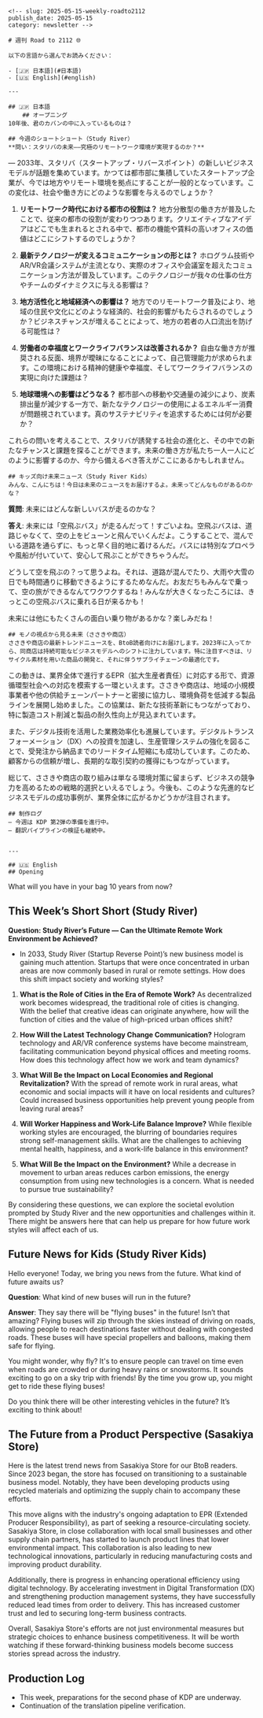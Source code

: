     <!-- slug: 2025-05-15-weekly-roadto2112
    publish_date: 2025-05-15
    category: newsletter -->

    # 週刊 Road to 2112 🌐

    以下の言語から選んでお読みください：

    - [🇯🇵 日本語](#日本語)
    - [🇺🇸 English](#english)

    ---

    ## 🇯🇵 日本語
        ## オープニング
    10年後、君のカバンの中に入っているものは？

    ## 今週のショートショート（Study River）
    **問い：スタリバの未来――究極のリモートワーク環境が実現するのか？**

― 2033年、スタリバ（スタートアップ・リバースポイント）の新しいビジネスモデルが話題を集めています。かつては都市部に集積していたスタートアップ企業が、今では地方やリモート環境を拠点にすることが一般的となっています。この変化は、社会や働き方にどのような影響を与えるのでしょうか？

1. **リモートワーク時代における都市の役割は？**
   地方分散型の働き方が普及したことで、従来の都市の役割が変わりつつあります。クリエイティブなアイデアはどこでも生まれるとされる中で、都市の機能や賃料の高いオフィスの価値はどこにシフトするのでしょうか？

2. **最新テクノロジーが変えるコミュニケーションの形とは？**
   ホログラム技術やAR/VR会議システムが主流となり、実際のオフィスや会議室を超えたコミュニケーション方法が普及しています。このテクノロジーが我々の仕事の仕方やチームのダイナミクスに与える影響は？

3. **地方活性化と地域経済への影響は？**
   地方でのリモートワーク普及により、地域の住民や文化にどのような経済的、社会的影響がもたらされるのでしょうか？ビジネスチャンスが増えることによって、地方の若者の人口流出を防げる可能性は？

4. **労働者の幸福度とワークライフバランスは改善されるか？**
   自由な働き方が推奨される反面、境界が曖昧になることによって、自己管理能力が求められます。この環境における精神的健康や幸福度、そしてワークライフバランスの実現に向けた課題は？

5. **地球環境への影響はどうなる？**
   都市部への移動や交通量の減少により、炭素排出量が減少する一方で、新たなテクノロジーの使用によるエネルギー消費が問題視されています。真のサステナビリティを追求するためには何が必要か？

これらの問いを考えることで、スタリバが誘発する社会の進化と、その中での新たなチャンスと課題を探ることができます。未来の働き方が私たち一人一人にどのように影響するのか、今から備えるべき答えがここにあるかもしれません。

    ## キッズ向け未来ニュース（Study River Kids）
    みんな、こんにちは！今日は未来のニュースをお届けするよ。未来ってどんなものがあるのかな？

**質問**: 未来にはどんな新しいバスが走るのかな？

**答え**: 未来には「空飛ぶバス」が走るんだって！すごいよね。空飛ぶバスは、道路じゃなくて、空の上をビューンと飛んでいくんだよ。こうすることで、混んでいる道路を通らずに、もっと早く目的地に着けるんだ。バスには特別なプロペラや風船が付いていて、安心して飛ぶことができちゃうんだ。

どうして空を飛ぶの？って思うよね。それは、道路が混んでたり、大雨や大雪の日でも時間通りに移動できるようにするためなんだ。お友だちもみんなで乗って、空の旅ができるなんてワクワクするね！みんなが大きくなったころには、きっとこの空飛ぶバスに乗れる日が来るかも！

未来には他にもたくさんの面白い乗り物があるかな？楽しみだね！

    ## モノの視点から見る未来（ささきや商店）
    ささきや商店の最新トレンドニュースを、BtoB読者向けにお届けします。2023年に入ってから、同商店は持続可能なビジネスモデルへのシフトに注力しています。特に注目すべきは、リサイクル素材を用いた商品の開発と、それに伴うサプライチェーンの最適化です。

この動きは、業界全体で進行するEPR（拡大生産者責任）に対応する形で、資源循環型社会への対応を模索する一環といえます。ささきや商店は、地域の小規模事業者や他の供給チェーンパートナーと密接に協力し、環境負荷を低減する製品ラインを展開し始めました。この協業は、新たな技術革新にもつながっており、特に製造コスト削減と製品の耐久性向上が見込まれています。

また、デジタル技術を活用した業務効率化も進展しています。デジタルトランスフォーメーション（DX）への投資を加速し、生産管理システムの強化を図ることで、受発注から納品までのリードタイム短縮にも成功しています。このため、顧客からの信頼が増し、長期的な取引契約の獲得にもつながっています。

総じて、ささきや商店の取り組みは単なる環境対策に留まらず、ビジネスの競争力を高めるための戦略的選択といえるでしょう。今後も、このような先進的なビジネスモデルの成功事例が、業界全体に広がるかどうかが注目されます。

    ## 制作ログ
    – 今週は KDP 第2弾の準備を進行中。
    – 翻訳パイプラインの検証も継続中。


    ---

    ## 🇺🇸 English
    ## Opening
What will you have in your bag 10 years from now?

## This Week’s Short Short (Study River)
**Question: Study River’s Future — Can the Ultimate Remote Work Environment be Achieved?**

- In 2033, Study River (Startup Reverse Point)’s new business model is gaining much attention. Startups that were once concentrated in urban areas are now commonly based in rural or remote settings. How does this shift impact society and working styles?

1. **What is the Role of Cities in the Era of Remote Work?**
   As decentralized work becomes widespread, the traditional role of cities is changing. With the belief that creative ideas can originate anywhere, how will the function of cities and the value of high-priced urban offices shift?

2. **How Will the Latest Technology Change Communication?**
   Hologram technology and AR/VR conference systems have become mainstream, facilitating communication beyond physical offices and meeting rooms. How does this technology affect how we work and team dynamics?

3. **What Will Be the Impact on Local Economies and Regional Revitalization?**
   With the spread of remote work in rural areas, what economic and social impacts will it have on local residents and cultures? Could increased business opportunities help prevent young people from leaving rural areas?

4. **Will Worker Happiness and Work-Life Balance Improve?**
   While flexible working styles are encouraged, the blurring of boundaries requires strong self-management skills. What are the challenges to achieving mental health, happiness, and a work-life balance in this environment?

5. **What Will Be the Impact on the Environment?**
   While a decrease in movement to urban areas reduces carbon emissions, the energy consumption from using new technologies is a concern. What is needed to pursue true sustainability?

By considering these questions, we can explore the societal evolution prompted by Study River and the new opportunities and challenges within it. There might be answers here that can help us prepare for how future work styles will affect each of us.

## Future News for Kids (Study River Kids)
Hello everyone! Today, we bring you news from the future. What kind of future awaits us?

**Question**: What kind of new buses will run in the future?

**Answer**: They say there will be "flying buses" in the future! Isn’t that amazing? Flying buses will zip through the skies instead of driving on roads, allowing people to reach destinations faster without dealing with congested roads. These buses will have special propellers and balloons, making them safe for flying.

You might wonder, why fly? It's to ensure people can travel on time even when roads are crowded or during heavy rains or snowstorms. It sounds exciting to go on a sky trip with friends! By the time you grow up, you might get to ride these flying buses!

Do you think there will be other interesting vehicles in the future? It’s exciting to think about!

## The Future from a Product Perspective (Sasakiya Store)
Here is the latest trend news from Sasakiya Store for our BtoB readers. Since 2023 began, the store has focused on transitioning to a sustainable business model. Notably, they have been developing products using recycled materials and optimizing the supply chain to accompany these efforts.

This move aligns with the industry's ongoing adaptation to EPR (Extended Producer Responsibility), as part of seeking a resource-circulating society. Sasakiya Store, in close collaboration with local small businesses and other supply chain partners, has started to launch product lines that lower environmental impact. This collaboration is also leading to new technological innovations, particularly in reducing manufacturing costs and improving product durability.

Additionally, there is progress in enhancing operational efficiency using digital technology. By accelerating investment in Digital Transformation (DX) and strengthening production management systems, they have successfully reduced lead times from order to delivery. This has increased customer trust and led to securing long-term business contracts.

Overall, Sasakiya Store's efforts are not just environmental measures but strategic choices to enhance business competitiveness. It will be worth watching if these forward-thinking business models become success stories spread across the industry.

## Production Log
- This week, preparations for the second phase of KDP are underway.
- Continuation of the translation pipeline verification.
